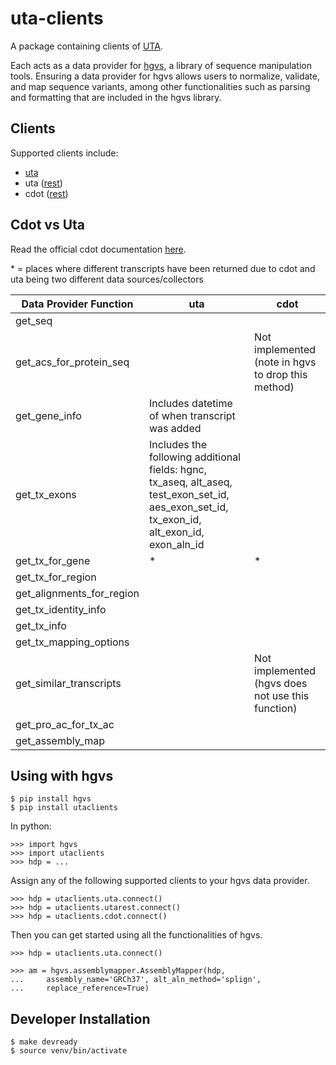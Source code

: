 # uta-clients

A package containing clients of [UTA](https://github.com/biocommons/uta).

Each acts as a data provider for [hgvs](https://github.com/biocommons/hgvs), a library of sequence manipulation tools. Ensuring a data provider for hgvs allows users to normalize, validate, and map sequence variants, among other functionalities such as parsing and formatting that are included in the hgvs library.

## Clients

Supported clients include:
- [uta](https://github.com/biocommons/hgvs/blob/main/src/hgvs/dataproviders/uta.py)
- uta ([rest](https://github.com/ccaitlingo/uta-rest/tree/main/src/uta_restapi))
- cdot ([rest](https://github.com/SACGF/cdot/blob/main/cdot/hgvs/dataproviders/json_data_provider.py))

## Cdot vs Uta
Read the official cdot documentation [here](https://github.com/SACGF/cdot).

\* = places where different transcripts have been returned due to cdot and uta being two different data sources/collectors

| Data Provider Function    | uta       | cdot      |
| ------------------------- |-----------| ----------|
| get_seq                   |           |
| get_acs_for_protein_seq   |           | Not implemented (note in hgvs to drop this method)
| get_gene_info             | Includes datetime of when transcript was added  |
| get_tx_exons              | Includes the following additional fields: hgnc, tx_aseq, alt_aseq, test_exon_set_id, aes_exon_set_id, tx_exon_id, alt_exon_id, exon_aln_id
| get_tx_for_gene           | *         | *
| get_tx_for_region         |
| get_alignments_for_region |           |
| get_tx_identity_info      |
| get_tx_info               |           |
| get_tx_mapping_options    |
| get_similar_transcripts   |           | Not implemented (hgvs does not use this function)
| get_pro_ac_for_tx_ac      |
| get_assembly_map          |


## Using with hgvs

    $ pip install hgvs
    $ pip install utaclients

In python:

    >>> import hgvs
    >>> import utaclients
    >>> hdp = ...

Assign any of the following supported clients to your hgvs data provider.

    >>> hdp = utaclients.uta.connect()
    >>> hdp = utaclients.utarest.connect()
    >>> hdp = utaclients.cdot.connect()

Then you can get started using all the functionalities of hgvs.

    >>> hdp = utaclients.uta.connect()

    >>> am = hgvs.assemblymapper.AssemblyMapper(hdp,
    ...     assembly_name='GRCh37', alt_aln_method='splign',
    ...     replace_reference=True)


## Developer Installation

    $ make devready
    $ source venv/bin/activate
